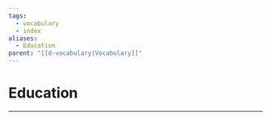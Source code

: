 ```yaml
---
tags:
  - vocabulary
  - index
aliases:
  - Education
parent: "[[d-vocabulary|Vocabulary]]"
---
```

# Education
---
